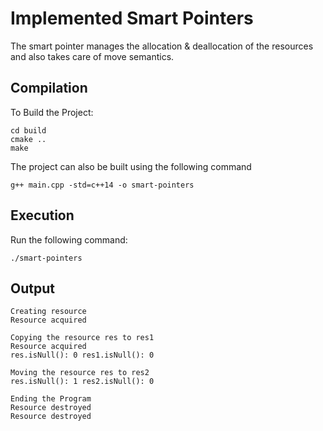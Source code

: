 # Implemented Smart Pointers

The smart pointer manages the allocation & deallocation of the resources and also takes care of move semantics.

## Compilation

To Build the Project:

    cd build
    cmake ..
    make

The project can also be built using the following command

    g++ main.cpp -std=c++14 -o smart-pointers

## Execution

Run the following command:

    ./smart-pointers

## Output

    Creating resource
    Resource acquired

    Copying the resource res to res1
    Resource acquired
    res.isNull(): 0 res1.isNull(): 0

    Moving the resource res to res2
    res.isNull(): 1 res2.isNull(): 0

    Ending the Program
    Resource destroyed
    Resource destroyed